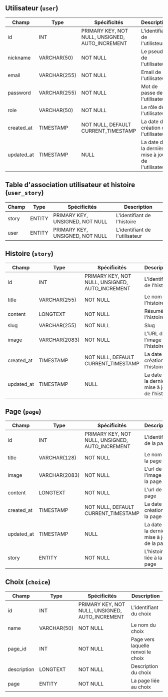 ## Utilisateur (`user`)

| Champ      | Type         | Spécificités                                    | Description                                         |
| ---------- | ------------ | ----------------------------------------------- | --------------------------------------------------- |
| id         | INT          | PRIMARY KEY, NOT NULL, UNSIGNED, AUTO_INCREMENT | L'identifiant de l'utilisteur                       |
| nickname   | VARCHAR(50)  | NOT NULL                                        | Le pseudo de l'utilisateur                          |
| email      | VARCHAR(255) | NOT NULL                                        | Email de l'utilisateur                              |
| password   | VARCHAR(255) | NOT NULL                                        | Mot de passe de l'utilisateur                       |
| role       | VARCHAR(50)  | NOT NULL                                        | Le rôle de l'utilisateur                            |
| created_at | TIMESTAMP    | NOT NULL, DEFAULT CURRENT_TIMESTAMP             | La date de création de l'utilisateur                |
| updated_at | TIMESTAMP    | NULL                                            | La date de la dernière mise à jour de l'utilisateur |

## Table d'association utilisateur et histoire (`user_story`)

| Champ | Type   | Spécificités                    | Description                    |
| ----- | ------ | ------------------------------- | ------------------------------ |
| story | ENTITY | PRIMARY KEY, UNSIGNED, NOT NULL | L'identifiant de l'histoire    |
| user  | ENTITY | PRIMARY KEY, UNSIGNED, NOT NULL | L'identifiant de l'utilisateur |

## Histoire (`story`)

| Champ      | Type          | Spécificités                                    | Description                                      |
| ---------- | ------------- | ----------------------------------------------- | ------------------------------------------------ |
| id         | INT           | PRIMARY KEY, NOT NULL, UNSIGNED, AUTO_INCREMENT | L'identifiant de l'histoire                      |
| title      | VARCHAR(255)  | NOT NULL                                        | Le nom de l'histoire                             |
| content    | LONGTEXT      | NOT NULL                                        | Résumé de l'histoire                             |
| slug       | VARCHAR(255)  | NOT NULL                                        | Slug                                             |
| image      | VARCHAR(2083) | NOT NULL                                        | L'URL de l'image de l'histoire                   |
| created_at | TIMESTAMP     | NOT NULL, DEFAULT CURRENT_TIMESTAMP             | La date de création de l'histoire                |
| updated_at | TIMESTAMP     | NULL                                            | La date de la dernière mise à jour de l'histoire |


## Page (`page`)

| Champ      | Type          | Spécificités                                    | Description                                   |
| ---------- | ------------- | ----------------------------------------------- | --------------------------------------------- |
| id         | INT           | PRIMARY KEY, NOT NULL, UNSIGNED, AUTO_INCREMENT | L'identifiant de la page                      |
| title      | VARCHAR(128)  | NOT NULL                                        | Le nom de la page                             |
| image      | VARCHAR(2083) | NOT NULL                                        | L'url de l'image de la page                   |
| content    | LONGTEXT      | NOT NULL                                        | L'url de la page                              |
| created_at | TIMESTAMP     | NOT NULL, DEFAULT CURRENT_TIMESTAMP             | La date de création de la page                |
| updated_at | TIMESTAMP     | NULL                                            | La date de la dernière mise à jour de la page |
| story      | ENTITY        | NOT NULL                                        | L'histoire liée à la page                     |

## Choix (`choice`)

| Champ       | Type        | Spécificités                                    | Description                        |
| ----------- | ----------- | ----------------------------------------------- | ---------------------------------- |
| id          | INT         | PRIMARY KEY, NOT NULL, UNSIGNED, AUTO_INCREMENT | L'identifiant du choix             |
| name        | VARCHAR(50) | NOT NULL                                        | Le nom du choix                    |
| page_id     | INT         | NOT NULL                                        | Page vers laquelle renvoi le choix |
| description | LONGTEXT    | NOT NULL                                        | Description du choix               |
| page        | ENTITY      | NOT NULL                                        | La page liée au choix              |